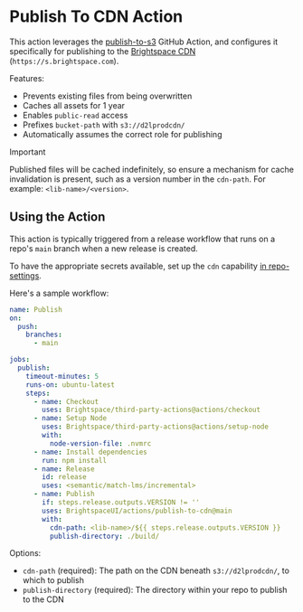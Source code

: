 # Publish To CDN Action

This action leverages the [publish-to-s3](../publish-to-s3/) GitHub Action, and configures it specifically for publishing to the [Brightspace CDN](https://desire2learn.atlassian.net/wiki/spaces/DEVCENTRAL/pages/3314221651/Brightspace+CDN) (`https://s.brightspace.com`).

Features:
- Prevents existing files from being overwritten
- Caches all assets for 1 year
- Enables `public-read` access
- Prefixes `bucket-path` with `s3://d2lprodcdn/`
- Automatically assumes the correct role for publishing

> [!IMPORTANT]  
> Published files will be cached indefinitely, so ensure a mechanism for cache invalidation is present, such as a version number in the `cdn-path`. For example: `<lib-name>/<version>`.

## Using the Action

This action is typically triggered from a release workflow that runs on a repo's `main` branch when a new release is created.

To have the appropriate secrets available, set up the `cdn` capability [in repo-settings](https://github.com/Brightspace/repo-settings/blob/main/docs/cdn.md).

Here's a sample workflow:

```yml
name: Publish
on:
  push:
    branches:
      - main

jobs:
  publish:
    timeout-minutes: 5
    runs-on: ubuntu-latest
    steps:
      - name: Checkout
        uses: Brightspace/third-party-actions@actions/checkout
      - name: Setup Node
        uses: Brightspace/third-party-actions@actions/setup-node
        with:
          node-version-file: .nvmrc
      - name: Install dependencies
        run: npm install
      - name: Release
        id: release
        uses: <semantic/match-lms/incremental>
      - name: Publish
        if: steps.release.outputs.VERSION != ''
        uses: BrightspaceUI/actions/publish-to-cdn@main
        with:
          cdn-path: <lib-name>/${{ steps.release.outputs.VERSION }}
          publish-directory: ./build/
```

Options:

* `cdn-path` (required): The path on the CDN beneath `s3://d2lprodcdn/`, to which to publish
* `publish-directory` (required): The directory within your repo to publish to the CDN
